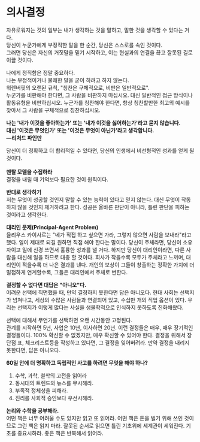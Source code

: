 # 의사결정

자유로워지는 것의 일부는 내가 생각하는 것을 말하고, 말한 것을 생각할 수 있다는 거다. \
당신이 누군가에게 부정직한 말을 한 순간, 당신은 스스로를 속인 것이다. \
그러면 당신은 자신의 거짓말을 믿기 시작하고, 이는 현실과의 연결을 끊고 잘못된 길로 이끌 것이다.

나에게 정직함은 정말 중요하다. \
나는 부정적이거나 불쾌한 말을 굳이 하려고 하지 않는다. \
워렌버핏의 오랜된 규칙, "칭찬은 구체적으로, 비판은 일반적으로". \
누군가를 비판해야 한다면, 그 사람을 비판하지 마십시오. 대신 일반적인 접근 방식이나 활동유형을 비판하십시오. 누군가를 칭찬해야 한다면, 항상 칭찬할만한 최고의 예시를 찾아서 그 사람을 구체적으로 칭찬하십시오.

**나는 '내가 이것을 좋아하는가' 또는 '내가 이것을 싫어하는가'라고 묻지 않습니다.** \
**대신 '이것은 무엇인가' 또는 '이것은 무엇이 아닌가'라고 생각합니다.** \
**—리처드 파인만**

당신이 더 정확하고 더 합리적일 수 있다면, 당신의 인생에서 비선형적인 성과를 얻게 될 것이다.\
\
**멘탈 모델을 수집하라**\
결정을 내릴 때 기억보다 필요한 것이 원칙이다.

**반대로 생각하기** \
저는 무엇이 성공할 것인지 말할 수 있는 능력이 있다고 믿지 않는다. 대신 무엇이 작동하지 않을 것인지 제거하려고 한다. 성공은 올바른 판단이 아니라, 틀린 판단을 피하는 것이라고 생각한다.

**대리인 문제(Principal-Agent Problem)** \
율리우스 카이사르는 "네가 직접 하고 싶으면 가라, 그렇지 않으면 사람을 보내라"라고 했다. 일이 제대로 되길 원하면 직접 해야 한다는 말이다. 당신이 주체라면, 당신이 소유자이고 일에 신경 쓰면서 훌륭한 성과를 낼 거다. 하지만 당신이 대리인이라면, 다른 사람을 대신해 일을 하므로 대충 할 것이다. 회사가 작을수록 모두가 주체라고 느끼며, 대리인이 적을수록 더 나은 결과를 낸다. 개인의 보상이 그들이 창출하는 정확한 가치에 더 밀접하게 연계할수록, 그들은 대리인에서 주체로 변한다.

**결정할 수 없다면 대답은 "아니오"다.** \
어려운 선택에 직면했을 때, 만약 결정하지 못한다면 답은 아니오다. 현대 사회는 선택지가 넘쳐나고, 세상의 수많은 사람들과 연결되어 있고, 수십만 개의 직업 옵션이 있다. 우리는 선택지가 이렇게 많다는 사실을 생물학적으로 인식하지 못하도록 진화해왔다.

선택에 대해서 무언가를 선택하면 오랜 시간동안 고정된다. \
관계를 시작하면 5년, 사업은 10년, 이사하면 20년. 이런 결정들은 매우, 매우 장기적인 결정들이다. 100% 확신할 수 없겠지만, 매우 확신할 수 있어야 한다. 결정을 위해서 장단점 표, 체크리스트등을 작성하고 있다면, 그 결정을 잊어버려라. 만약 결정을 내리지 못한다면, 답은 아니오다.

**60일 안에 더 명확하고 독립적인 사고를 하려면 무엇을 해야 하나?**

1. 수학, 과학, 철학의 고전을 읽어라
2. 동시대의 트렌드와 뉴스를 무시해라.
3. 부족적 정체성을 피해라.
4. 진리를 사회적 승인보다 우선시해라.

**논리와 수학을 공부해라.** \
어떤 책은 너무 어려울 수도 있지만 읽고 또 읽어라. 어떤 책은 돈을 벌기 위해 쓰인 것이므로 그런 책은 읽지 마라. 잘못된 순서로 읽으면 틀린 기초위에 세계관이 세워진다. 기초를 중요시하라. 좋은 책은 반복해서 읽어라.
